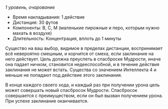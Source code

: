*1 уровень, очарование*

- Время накладывания: 1 действие 
- Дистанция: 30 футов 
- Компоненты: В, С, М (маленькие пирожные и перо, которым нужно махать в воздухе) 
- Длительность: Концентрация, вплоть до 1 минуты 

Существо на ваш выбор, видимое в пределах дистанции, воспринимает всё невероятно смешным, и корчится от смеха, если заклинание на него действует. Цель должна преуспеть в спасброске Мудрости, иначе она падает ничком, становится недееспособной, и в течение действия заклинания не может встать. Существа со значением Интеллекта 4 и меньше не попадают под действие этого заклинания. 

В конце каждого своего хода, и каждый раз при получении урона цель может совершать новый спасбросок Мудрости. Спасбросок совершается с преимуществом, если он был вызван получением урона. При успехе заклинание оканчивается.
